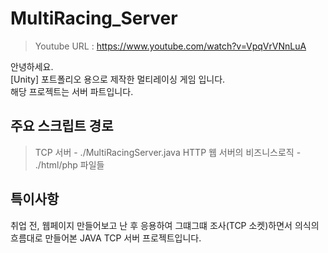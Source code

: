 # MultiRacing_Server
>Youtube URL : https://www.youtube.com/watch?v=VpqVrVNnLuA

안녕하세요.  
[Unity] 포트폴리오 용으로 제작한 멀티레이싱 게임 입니다.  
해당 프로젝트는 서버 파트입니다.

## 주요 스크립트 경로
>TCP 서버 - ./MultiRacingServer.java
>HTTP 웹 서버의 비즈니스로직 - ./html/php 파일들
## 특이사항
취업 전, 웹페이지 만들어보고 난 후 응용하여 그떄그떄 조사(TCP 소켓)하면서
의식의 흐름대로 만들어본 JAVA TCP 서버 프로젝트입니다.